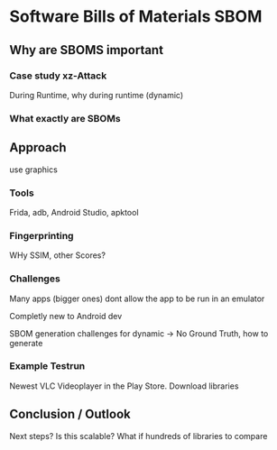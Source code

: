 # Software Bills of Materials SBOM


## Why are SBOMS important

### Case study xz-Attack
During Runtime, why during runtime (dynamic)

### What exactly are SBOMs

## Approach

use graphics

### Tools
Frida, adb, Android Studio, apktool

### Fingerprinting
WHy SSIM, other Scores?

### Challenges
Many apps (bigger ones) dont allow the app to be run in an emulator

Completly new to Android dev

SBOM generation challenges for dynamic -> No Ground Truth, how to generate

### Example Testrun
Newest VLC Videoplayer in the Play Store.
Download libraries

## Conclusion / Outlook
Next steps?
Is this scalable? What if hundreds of libraries to compare